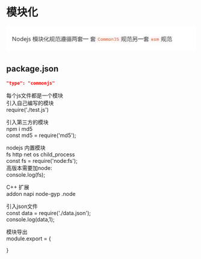 # 模块化
![](../../source/img/2024-05-23-23-12-52.png)


## package.json
```json
"type": "commonjs"
```
每个js文件都是一个模块  
引入自己编写的模块  
require('./test.js')  

引入第三方的模块  
npm i md5  
const md5 = require('md5');  

nodejs 内置模块  
fs http net os child_process  
const fs = require('node:fs');  
高版本需要加node:  
console.log(fs);

C++ 扩展  
addon napi node-gyp .node  

引入json文件  
const data = require('./data.json');  
console.log(data,1);  

模块导出  
module.export = {
    
}